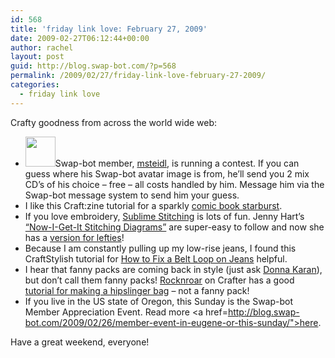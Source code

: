 ```yaml
---
id: 568
title: 'friday link love: February 27, 2009'
date: 2009-02-27T06:12:44+00:00
author: rachel
layout: post
guid: http://blog.swap-bot.com/?p=568
permalink: /2009/02/27/friday-link-love-february-27-2009/
categories:
  - friday link love
---
```

Crafty goodness from across the world wide web:

  * [<img src="http://blog.swap-bot.com/wp-content/uploads/2009/02/10163.jpg" alt="" title="10163" width="48" height="48" class="alignleft size-full wp-image-569" />](http://www.swap-bot.com/user:msteidl)Swap-bot member, [msteidl](http://www.swap-bot.com/user:msteidl), is running a contest. If you can guess where his Swap-bot avatar image is from, he&#8217;ll send you 2 mix CD&#8217;s of his choice &#8211; free &#8211; all costs handled by him. Message him via the Swap-bot message system to send him your guess.
  * I like this Craft:zine tutorial for a sparkly [comic book starburst](http://blog.craftzine.com/archive/2009/02/craft_project_comic_book_starb.html?CMP=OTC-5JF307375954).
  * If you love embroidery, [Sublime Stitching](http://sublimestitching.com/) is lots of fun. Jenny Hart&#8217;s [&#8220;Now-I-Get-It Stitching Diagrams&#8221;](http://sublimestitching.com/stitches) are super-easy to follow and now she has a [version for lefties](http://sublimestitching.com/stitchesforlefties)!
  * Because I am constantly pulling up my low-rise jeans, I found this CraftStylish tutorial for [How to Fix a Belt Loop on Jeans](http://www.craftstylish.com/item/42095/how-to-fix-a-belt-loop-on-jeans) helpful.
  * I hear that fanny packs are coming back in style (just ask [Donna Karan](http://www.glamour.com/fashion/blogs/slaves-to-fashion/2009/02/donna-karan-in-a-fanny-pack-di.html)), but don&#8217;t call them fanny packs! [Rocknroar](http://www.craftster.org/forum/index.php?action=profile;u=24253) on Crafter has a good [tutorial for making a hipslinger bag](http://www.craftster.org/forum/index.php?topic=31379.0) &#8211; not a fanny pack!
  * If you live in the US state of Oregon, this Sunday is the Swap-bot Member Appreciation Event. Read more <a href=http://blog.swap-bot.com/2009/02/26/member-event-in-eugene-or-this-sunday/">here</a>.

Have a great weekend, everyone!